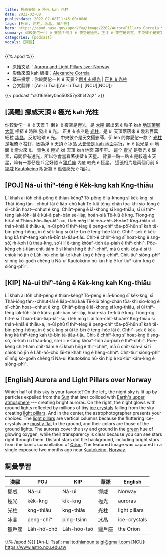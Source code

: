 ```yaml
---
title: 挪威天頂 ê 極光 kah 光柱
date: 2022-02-08
publishdate: 2022-02-08T11:45:00+0800
tags: [極光, 光柱, 冰晶, 獵戶座]
hero: https://apod.nasa.gov/apod/fap/image/2202/AuroraPillars_Correia_960.jpg
summary: 你較愛佗一爿 ê 天頂？倒爿 ê 夜空是極光，正爿 ê 夜空是光柱，中央彼个是天文攝影師，伊 leh 問你愛佗一款？
categories: [podcast]
vocals: [阿錕]
---
```


{{% apod %}}

- 原始文章：[Aurora and Light Pillars over Norway](https://apod.nasa.gov/apod/ap220208.html)
- 影像來源 kah 版權：[Alexandre Correia](mailto:agcorreia@me.com)
- 緊來投票：你較愛佗一爿 ê 天景？[倒爿 ê 極光](https://asterisk.apod.com/viewtopic.php?f=28&t=42195) | [正爿 ê 光柱](https://asterisk.apod.com/viewtopic.php?f=28&t=42195)
- 台文翻譯：[An-Li Tsai][An-Li Tsai] ([NCU][NCU])

{{< podcast "cl016h6ey0ao50857y8hbf2q2" >}}

## [漢羅] 挪威天頂 ê 極光 kah 光柱
你較愛佗一爿 ê 天景？
倒爿 ê 夜空是極光，是 [太陽][Sun] 擲出來 ê 粒子 kah [地球頂層大氣][Earth's upper atmosphere] 相挵 ê 時陣 發出 ê 光。
正爿 ê 夜空是 [光柱][light pillars 1]，是 ùi 天頂落落來 ê 幾若百萬細粒 [冰晶][ice crystals]，反射地球 ê 光。
中央彼个是天文攝影師，伊 leh 問你愛佗一款？
[光柱][light pillars 2] 是坦徛 ê 柱仔，因為浮 tī 天頂 ê 冰晶 [大部份是 kah 地面平行][mostly flat]，in ê 色光是 ùi 地面 ê 燈火來 ê。
青色 ê 極光 kā 天頂 kah 地面 罩牢牢。
這个 [青光][green] 是發光 ê 酸素，毋閣伊有透光，所以你會當看著後壁 ê 天星。
背景一點一點 ê 是較遠 ê 天星，嘛有一寡仔是 tī 足好認 ê [獵戶座][Orion t] 內底 較光 ê 恆星。
這張相片是兩個月前 tī [挪威][Norway] [Kautokeino][Kautokeino] 附近翕 ê 孤張感光 ê 相片。

## [POJ] Ná-ui thiⁿ-téng ê Ke̍k-kng kah Kng-thiāu
Lí khah ài to̍h chit-pêng ê thian-kéng?
Tò-pêng ê iā-khong sī ke̍k-kng, sī Thài-iông tàn--chhut-lâi ê lia̍p-chú kah Tē-kiû téng-chân tōa-khì sio-lòng ê sî-chūn hoat--chhut ê kng.
Chiàⁿ-pêng ê iā-khong sī kng-thiāu, sī ùi thiⁿ-téng lak-lo̍h-lâi ê kúi-ā pah-bān sè-lia̍p, hoán-siā Tē-kiû ê kng.
Tiong-ng hit-ê sī Thian-bûn-liap-iáⁿ-su, i leh mn̄g lí ài toh-chi̍t-khoán?
Kng-thiāu sī thán-khiā ê thiāu-á, in-ūi phû tī thiⁿ-téng ê peng-chiⁿ tōa-pō͘-hūn sī kah tē-bīn pêng-hêng, in ê se̍k-kng sī ùi tē-bīn ê teng-hóe lâi ê.
Chhiⁿ-sek ê ke̍k-kng kā thiⁿ-téng kah tē-bīn tà-tiâu-tiâu.
Chit-ê chhiⁿ-kng sī hoat-kng ê sng-sò͘, m̄-koh i ū thàu-kng, só͘-í lí ē-tàng khòaⁿ-tio̍h āu-piah ê thiⁿ-chhiⁿ.
Pōe-kéng chi̍t-tiám chi̍t-tiám ê sī khah hn̄g ê thiⁿ-chhiⁿ, mā ū chi̍t-kóa-á sī tī chiok hó jīn ê La̍h-hō-chò lāi-té khah kng ê hêng-chhiⁿ.
Chit-tiuⁿ siòng-phìⁿ sī nn̄g kò-goe̍h chêng tī Ná-ui Kautokeino hū-kīn hip ê ko͘-tiuⁿ kám-kng ê siòng-phìⁿ.

## [KIP] Ná-ui thiⁿ-téng ê Ke̍k-kng kah Kng-thiāu
Lí khah ài to̍h chit-pêng ê thian-kéng?
Tò-pêng ê iā-khong sī ke̍k-kng, sī Thài-iông tàn--chhut-lâi ê lia̍p-chú kah Tē-kiû téng-chân tōa-khì sio-lòng ê sî-chūn hoat--chhut ê kng.
Chiàⁿ-pêng ê iā-khong sī kng-thiāu, sī ùi thiⁿ-téng lak-lo̍h-lâi ê kúi-ā pah-bān sè-lia̍p, hoán-siā Tē-kiû ê kng.
Tiong-ng hit-ê sī Thian-bûn-liap-iáⁿ-su, i leh mn̄g lí ài toh-chi̍t-khoán?
Kng-thiāu sī thán-khiā ê thiāu-á, in-ūi phû tī thiⁿ-téng ê peng-chiⁿ tōa-pō͘-hūn sī kah tē-bīn pêng-hêng, in ê se̍k-kng sī ùi tē-bīn ê teng-hóe lâi ê.
Chhiⁿ-sek ê ke̍k-kng kā thiⁿ-téng kah tē-bīn tà-tiâu-tiâu.
Chit-ê chhiⁿ-kng sī hoat-kng ê sng-sò͘, m̄-koh i ū thàu-kng, só͘-í lí ē-tàng khòaⁿ-tio̍h āu-piah ê thiⁿ-chhiⁿ.
Pōe-kéng chi̍t-tiám chi̍t-tiám ê sī khah hn̄g ê thiⁿ-chhiⁿ, mā ū chi̍t-kóa-á sī tī chiok hó jīn ê La̍h-hō-chò lāi-té khah kng ê hêng-chhiⁿ.
Chit-tiuⁿ siòng-phìⁿ sī nn̄g kò-goe̍h chêng tī Ná-ui Kautokeino hū-kīn hip ê ko͘-tiuⁿ kám-kng ê siòng-phìⁿ.

## [English] Aurora and Light Pillars over Norway

Which half of this sky is your favorite?
On the left, the night sky is lit up by particles expelled from the [Sun][Sun] that later collided with [Earth's upper atmosphere][Earth's upper atmosphere] --- creating bright auroras.
On the right, the night glows with ground lights reflected by millions of tiny [ice crystals][ice crystals] falling from the sky --- creating [light pillars][light pillars 1].
And in the center, the astrophotographer presents your choices.
The [light pillars][light pillars 2] are vertical columns because the fluttering ice-crystals are [mostly flat][mostly flat] to the ground, and their colors are those of the ground lights.
The auroras cover the sky and ground in the [green][green] hue of glowing oxygen, while their transparency is clear because you can see stars right through them.
Distant stars dot the background, including bright stars from the iconic constellation of [Orion][Orion e].
The featured image was captured in a single exposure two months ago near [Kautokeino][Kautokeino], [Norway][Norway].

## 詞彙學習

|漢羅|POJ|KIP|華語|English|
|-|-|-|-|-|
|挪威|Ná-ui|Ná-ui|挪威|Norway|
|極光|ke̍k-kng|ki̍k-kng|極光|auroras|
|光柱|kng-thiāu|kng-thiāu|光柱|light pillars|
|冰晶|peng-chiⁿ|ping-tsinn|冰晶|ice-crystals|
|獵戶座|La̍h-hō͘-chō|La̍h-hōo-tsō|獵戶座|the Orion|

{{% /apod %}}
[An-Li Tsai]: mailto:thianbun.taigi@gmail.com
[NCU]: https://www.astro.ncu.edu.tw

[copyright]: https://apod.nasa.gov/apod/fap/lib/about_apod.html#srapply

[Sun]:https://solarsystem.nasa.gov/solar-system/sun/overview/
[Earth's upper atmosphere]:https://www.nasa.gov/mission_pages/sunearth/science/mos-upper-atmosphere.html
[ice crystals]:https://en.wikipedia.org/wiki/Ice_crystals
[light pillars 1]:http://www.atoptics.co.uk/halo/lpil.htm
[light pillars 2]:https://apod.nasa.gov/apod/ap160208.html
[mostly flat]:https://ap-pics2.gotpoem.com/ap-pics/item/14788/92.jpg
[green]:http://www.webexhibits.org/causesofcolor/4D.html
[Orion e]:https://apod.nasa.gov/apod/ap220118.html
[Orion t]:https://apod.tw/daily/20220118/
[Kautokeino]:https://youtu.be/YJu_aUHeVL4
[Norway]:https://en.wikipedia.org/wiki/Norway
